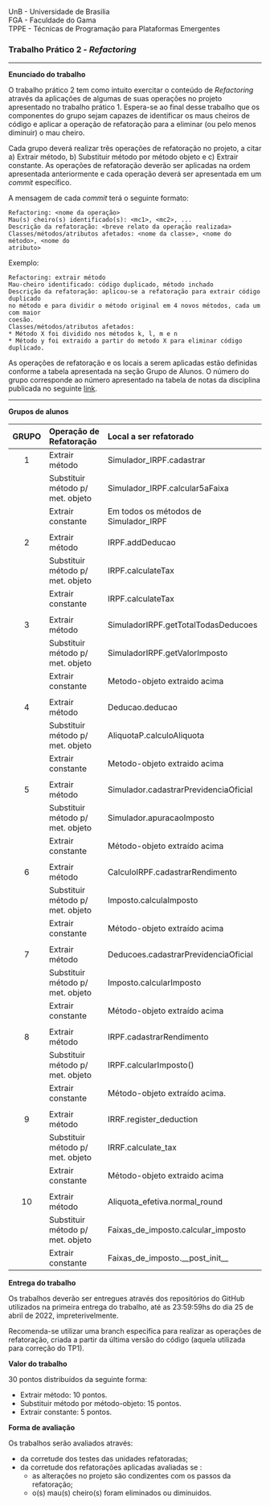 
UnB - Universidade de Brasilia  
FGA - Faculdade do Gama  
TPPE - Técnicas de Programação para Plataformas Emergentes  

### Trabalho Prático 2 - _Refactoring_

---

**Enunciado do trabalho** 

O trabalho prático 2 tem como intuito exercitar o conteúdo de _Refactoring_
através da aplicações de algumas de suas operações no projeto apresentado no
trabalho prático 1. Espera-se ao final desse trabalho que os componentes do
grupo sejam capazes de identificar os maus cheiros de código e aplicar a
operação de refatoração para a eliminar (ou pelo menos diminuir) o mau cheiro.

Cada grupo deverá realizar três operações de refatoração no projeto, a citar a)
Extrair método, b) Substituir método por método objeto e c) Extrair constante.
As operações de refatoração deverão ser aplicadas na ordem apresentada
anteriormente e cada operação deverá ser apresentada em um _commit_ específico.

A mensagem de cada _commit_ terá o seguinte formato: 
```
Refactoring: <nome da operação>
Mau(s) cheiro(s) identificado(s): <mc1>, <mc2>, ...
Descrição da refatoração: <breve relato da operação realizada>
Classes/métodos/atributos afetados: <nome da classe>, <nome do método>, <nome do
atributo> 
```

Exemplo: 
```
Refactoring: extrair método
Mau-cheiro identificado: código duplicado, método inchado
Descrição da refatoração: aplicou-se a refatoração para extrair código duplicado
no método e para dividir o método original em 4 novos métodos, cada um com maior
coesão. 
Classes/métodos/atributos afetados: 
* Método X foi dividido nos métodos k, l, m e n
* Método y foi extraido a partir do metodo X para eliminar código duplicado.
```

As operações de refatoração e os locais a serem aplicadas estão definidas
conforme a tabela apresentada na seção Grupo de Alunos. O número do grupo
corresponde ao número apresentado na tabela de notas da disciplina publicada no
seguinte [link](https://docs.google.com/spreadsheets/d/1uDTIRgDQ4Lg-apSzUI7ILPOmlXXpYqQkzsbTA5vX1HU/edit?usp=sharing).

---

**Grupos de alunos**

|  **GRUPO**  |   **Operação de Refatoração**  |   **Local a ser refatorado**  |
|:-----------:|:-------------------------------|:------------------------------|
|      1      | Extrair método                 | Simulador_IRPF.cadastrar      |
|             |Substituir método p/ met. objeto| Simulador_IRPF.calcular5aFaixa|
|             | Extrair constante              | Em todos os métodos de Simulador_IRPF|
|             |                                |                               |
|      2      | Extrair método                 | IRPF.addDeducao               |
|             |Substituir método p/ met. objeto| IRPF.calculateTax             |
|             | Extrair constante              | IRPF.calculateTax             |
|             |                                |                               |
|      3      | Extrair método                 | SimuladorIRPF.getTotalTodasDeducoes |
|             |Substituir método p/ met. objeto| SimuladorIRPF.getValorImposto |
|             | Extrair constante              | Metodo-objeto extraido acima  |
|             |                                |                               |
|      4      | Extrair método                 | Deducao.deducao               |
|             |Substituir método p/ met. objeto| AliquotaP.calculoAliquota     |
|             | Extrair constante              | Metodo-objeto extraido acima  |
|             |                                |                               |
|      5      | Extrair método                 | Simulador.cadastrarPrevidenciaOficial|
|             |Substituir método p/ met. objeto| Simulador.apuracaoImposto     |
|             | Extrair constante              | Método-objeto extraído acima  |
|             |                                |                               |
|      6      | Extrair método                 | CalculoIRPF.cadastrarRendimento|
|             |Substituir método p/ met. objeto| Imposto.calculaImposto        |
|             | Extrair constante              | Método-objeto extraído acima  |
|             |                                |                               |
|      7      | Extrair método                 | Deducoes.cadastrarPrevidenciaOficial|
|             |Substituir método p/ met. objeto| Imposto.calcularImposto       |
|             | Extrair constante              | Método-objeto extraído acima  |
|             |                                |                               |
|      8      | Extrair método                 | IRPF.cadastrarRendimento      |
|             |Substituir método p/ met. objeto| IRPF.calcularImposto()        |
|             | Extrair constante              | Método-objeto extraído acima. |
|             |                                |                               |
|      9      | Extrair método                 | IRRF.register_deduction       |
|             |Substituir método p/ met. objeto| IRRF.calculate_tax            |
|             | Extrair constante              | Método-objeto extraido acima  |
|             |                                |                               |
|     10      | Extrair método                 | Aliquota_efetiva.normal_round |
|             |Substituir método p/ met. objeto| Faixas_de_imposto.calcular_imposto|
|             | Extrair constante              | Faixas_de_imposto.\_\_post_init\_\_|


**Entrega do trabalho**

Os trabalhos deverão ser entregues através dos repositórios do GitHub utilizados
na primeira entrega do trabalho, até as 23:59:59hs do dia 25 de abril de 2022,
impreterivelmente. 

Recomenda-se utilizar uma branch específica para realizar as operações de
refatoração, criada a partir da última versão do código (aquela utilizada para
correção do TP1). 


**Valor do trabalho**

30 pontos distribuídos da seguinte forma: 
- Extrair método: 10 pontos.
- Substituir método por método-objeto: 15 pontos. 
- Extrair constante: 5 pontos.

**Forma de avaliação**

Os trabalhos serão avaliados através:

- da corretude dos testes das unidades refatoradas;
- da corretude dos refatorações aplicadas avaliadas se : 
    - as alterações no projeto são condizentes com os passos da refatoração;
    - o(s) mau(s) cheiro(s) foram eliminados ou diminuidos.
